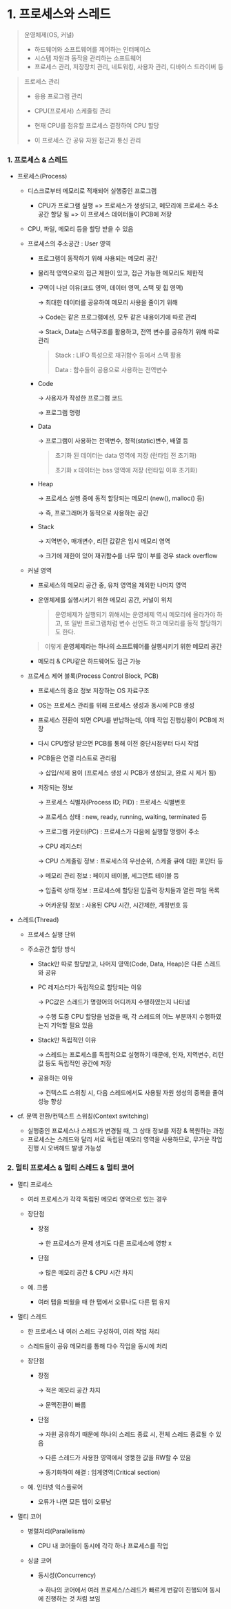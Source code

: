 # 1. 프로세스와 스레드

> 운영체제(OS, 커널)
>
> * 하드웨어와 소프트웨어를 제어하는 인터페이스
> * 시스템 자원과 동작을 관리하는 소프트웨어
> * 프로세스 관리, 저장장치 관리, 네트워킹, 사용자 관리, 디바이스 드라이버 등

>프로세스 관리
>
>* 응용 프로그램 관리
>
>* CPU(프로세서) 스케줄링 관리
>
>  * 현재 CPU를 점유할 프로세스 결정하여 CPU 할당
>  * 이 프로세스 간 공유 자원 접근과 통신 관리



### 1. 프로세스 & 스레드

* 프로세스(Process)

  * 디스크로부터 메모리로 적재되어 실행중인 프로그램

    *  CPU가 프로그램 실행 => 프로세스가 생성되고, 메모리에 프로세스 주소 공간 할당 됨 => 이 프로세스 데이터들이 PCB에 저장

  * CPU, 파일, 메모리 등을 할당 받을 수 있음

  * 프로세스의 주소공간 : User 영역

    * 프로그램이 동작하기 위해 사용되는 메모리 공간

    * 물리적 영역으로의 접근 제한이 있고, 접근 가능한 메모리도 제한적

    * 구역이 나뉜 이유(코드 영역, 데이터 영역, 스택 및 힙 영역)

      →   최대한 데이터를 공유하여 메모리 사용을 줄이기 위해

      →   Code는 같은 프로그램에선, 모두 같은 내용이기에 따로 관리

      →   Stack, Data는 스택구조를 활용하고, 전역 변수를 공유하기 위해 따로 관리

      >Stack : LIFO 특성으로 재귀함수 등에서 스택 활용
      >
      >Data : 함수들이 공용으로 사용하는 전역변수

    * Code 

      →   사용자가 작성한 프로그램 코드

      →   프로그램 명령

    * Data

      →   프로그램이 사용하는 전역변수, 정적(static)변수, 배열 등

      > 초기화 된 데이터는 data 영역에 저장 (런타임 전 초기화)
      >
      > 초기화 x 데이터는 bss 영역에 저장 (런타임 이후 초기화)

    * Heap

      →   프로세스 실행 중에 동적 할당되는 메모리 (new(), malloc() 등)

      →   즉, 프로그래머가 동적으로 사용하는 공간

    * Stack

      →   지역변수, 매개변수, 리턴 값같은 임시 메모리 영역

      →   크기에 제한이 있어 재귀함수를 너무 많이 부를 경우 stack overflow

  * 커널 영역

    * 프로세스의 메모리 공간 중, 유저 영역을 제외한 나머지 영역

    * 운영체제를 실행시키기 위한 메모리 공간, 커널이 위치

      > 운영체제가 실행되기 위해서는 운영체제 역시 메모리에 올라가야 하고, 또 일반 프로그램처럼 변수 선언도 하고 메모리를 동적 할당하기도 한다.
    >
      > 이렇게 **운영체제라는 하나의 소프트웨어를 실행시키기 위한 메모리 공간**

    * 메모리 & CPU같은 하드웨어도 접근 가능

  * 프로세스 제어 블록(Process Control Block, PCB)

    * 프로세스의 중요 정보 저장하는 OS 자료구조

    * OS는 프로세스 관리를 위해 프로세스 생성과 동시에 PCB 생성

    * 프로세스 전환이 되면 CPU를 반납하는데, 이때 작업 진행상황이 PCB에 저장

    * 다시 CPU할당 받으면 PCB를 통해 이전 중단시점부터 다시 작업

    * PCB들은 연결 리스트로 관리됨

      →   삽입/삭제 용이 (프로세스 생성 시 PCB가 생성되고, 완료 시 제거 됨)

    * 저장되는 정보

      →   프로세스 식별자(Process ID; PID) : 프로세스 식별변호

      →   프로세스 상태 : new, ready, running, waiting, terminated 등

      →   프로그램 카운터(PC) : 프로세스가 다음에 실행할 명령어 주소

      →   CPU 레지스터

      →   CPU 스케줄링 정보 : 프로세스의 우선순위, 스케줄 큐에 대한 포인터 등

      →   메모리 관리 정보 : 페이지 테이블, 세그먼트 테이블 등

      →   입출력 상태 정보 : 프로세스에 할당된 입출력 장치들과 열린 파일 목록

      →   어카운팅 정보 : 사용된 CPU 시간, 시간제한, 계정번호 등

* 스레드(Thread)

  * 프로세스 실행 단위

  * 주소공간 할당 방식

    * Stack만 따로 할당받고, 나머지 영역(Code, Data, Heap)은 다른 스레드와 공유

    * PC 레지스터가 독립적으로 할당되는 이유

      →   PC값은 스레드가 명령어의 어디까지 수행하였는지 나타냄

      →   수행 도중 CPU 할당을 넘겼을 때, 각 스레드의 어느 부분까지 수행하였는지 기억할 필요 있음

    * Stack만 독립적인 이유

      →   스레드는 프로세스를 독립적으로 실행하기 때문에, 인자, 지역변수, 리턴값 등도 독립적인 공간에 저장

    * 공용하는 이유

      →   컨텍스트 스위칭 시, 다음 스레드에서도 사용될 자원 생성의 중복을 줄여 성능 향상

* cf. 문맥 전환/컨텍스트 스위칭(Context switching)

  * 실행중인 프로세스나 스레드가 변경될 때, 그 상태 정보를 저장 & 복원하는 과정
  * 프로세스는 스레드와 달리 서로 독립된 메모리 영역을 사용하므로, 무거운 작업 진행 시 오버헤드 발생 가능성



### 2. 멀티 프로세스 & 멀티 스레드 & 멀티 코어

* 멀티 프로세스

  * 여러 프로세스가 각각 독립된 메모리 영역으로 있는 경우

  * 장단점

    * 장점

      →   한 프로세스가 문제 생겨도 다른 프로세스에 영향 x

    * 단점

      →   많은 메모리 공간 & CPU 시간 차지

  * 예. 크롬

    * 여러 탭을 띄웠을 때 한 탭에서 오류나도 다른 탭 유지

* 멀티 스레드

  * 한 프로세스 내 여러 스레드 구성하여, 여러 작업 처리

  * 스레드들이 공유 메모리를 통해 다수 작업을 동시에 처리

  * 장단점

    * 장점

      →   적은 메모리 공간 차지

      →   문맥전환이 빠름

    * 단점

      →   자원 공유하기 때문에 하나의 스레드 종료 시, 전체 스레드 종료될 수 있음

      →   다른 스레드가 사용한 영역에서 엉뚱한 값을 RW할 수 있음

      →   동기화하여 해결 : 임계영역(Critical section)

  * 예. 인터넷 익스플로어

    * 오류가 나면 모든 텝이 오류남

* 멀티 코어

  * 병렬처리(Parallelism)

    * CPU 내 코어들이 동시에 각각 하나 프로세스를 작업

  * 싱글 코어

    * 동시성(Concurrency)

      →   하나의 코어에서 여러 프로세스/스레드가 빠르게 번갈이 진행되어 동시에 진행하는 것 처럼 보임

